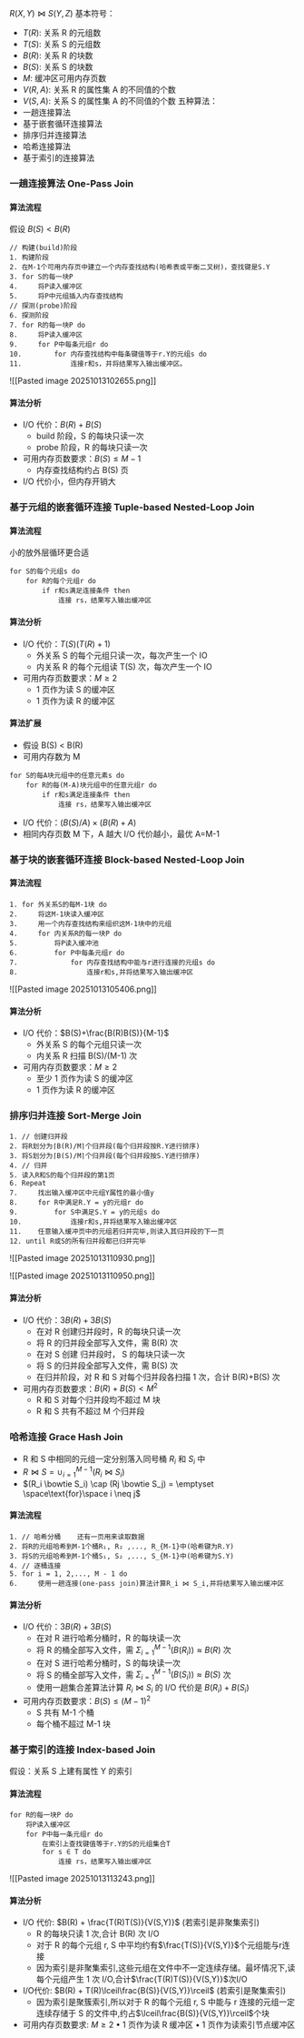 $R(X, Y) \bowtie S(Y,Z)$
基本符号：
- $T(R)$: 关系 R 的元组数
- $T(S)$: 关系 S 的元组数
- $B(R)$: 关系 R 的块数
- $B(S)$: 关系 S 的块数
- $M$: 缓冲区可用内存页数
- $V(R, A)$: 关系 R 的属性集 A 的不同值的个数
- $V(S, A)$: 关系 S 的属性集 A 的不同值的个数
五种算法：
- 一趟连接算法
- 基于嵌套循环连接算法
- 排序归并连接算法
- 哈希连接算法
- 基于索引的连接算法

### 一趟连接算法 One-Pass Join
#### 算法流程
假设 $B(S)<B(R)$
```
// 构建(build)阶段
1. 构建阶段
2. 在M-1个可用内存页中建立一个内存查找结构(哈希表或平衡二叉树)，查找键是S.Y
3. for S的每一块P
4.     将P读入缓冲区
5.     将P中元组插入内存查找结构
// 探测(probe)阶段
6. 探测阶段
7. for R的每一块P do
8.     将P读入缓冲区
9.     for P中每条元组r do
10.        for 内存查找结构中每条键值等于r.Y的元组s do
11.            连接r和s，并将结果写入输出缓冲区。
```
![[Pasted image 20251013102655.png]]
#### 算法分析
- I/O 代价：$B(R)+B(S)$
	- build 阶段，S 的每块只读一次
	- probe 阶段，R 的每块只读一次
- 可用内存页数要求：$B(S) \leq M-1$
	- 内存查找结构约占 B(S) 页
- I/O 代价小，但内存开销大

### 基于元组的嵌套循环连接 Tuple-based Nested-Loop Join
#### 算法流程
小的放外层循环更合适
```
for S的每个元组s do
	for R的每个元组r do
		if r和s满足连接条件 then
			连接 rs，结果写入输出缓冲区
```
#### 算法分析
- I/O 代价：$T(S)(T(R)+1)$
	- 外关系 S 的每个元组只读一次，每次产生一个 IO
	- 内关系 R 的每个元组读 T(S) 次，每次产生一个 IO
- 可用内存页数要求：$M \geq 2$
	- 1 页作为读 S 的缓冲区
	- 1 页作为读 R 的缓冲区
#### 算法扩展
- 假设 B(S) < B(R)
- 可用内存数为 M
```
for S的每A块元组中的任意元素s do
	for R的每(M-A)块元组中的任意元组r do
		if r和s满足连接条件 then
			连接 rs，结果写入输出缓冲区
```
- I/O 代价：$(B(S)/A) \times (B(R)+A)$
- 相同内存页数 M 下，A 越大 I/O 代价越小，最优 A=M-1

### 基于块的嵌套循环连接 Block-based Nested-Loop Join
#### 算法流程
```
1. for 外关系S的每M-1块 do
2.     将这M-1块读入缓冲区
3.     用一个内存查找结构来组织这M-1块中的元组
4.     for 内关系R的每一块P do
5.         将P读入缓冲池
6.         for P中每条元组r do
7.             for 内存查找结构中能与r进行连接的元组s do
8.                 连接r和s,并将结果写入输出缓冲区
```
![[Pasted image 20251013105406.png]]
#### 算法分析
- I/O 代价：$B(S)+\frac{B(R)B(S)}{M-1}$
	- 外关系 S 的每个元组只读一次
	- 内关系 R 扫描 B(S)/(M-1) 次
- 可用内存页数要求：$M\geq 2$
	- 至少 1 页作为读 S 的缓冲区
	- 1 页作为读 R 的缓冲区

### 排序归并连接 Sort-Merge Join
```
1. // 创建归并段
2. 将R划分为⌈B(R)/M⌉个归并段(每个归并段按R.Y进行排序)
3. 将S划分为⌈B(S)/M⌉个归并段(每个归并段按S.Y进行排序)
4. // 归并
5. 读入R和S的每个归并段的第1页
6. Repeat
7.     找出输入缓冲区中元组Y属性的最小值y
8.     for R中满足R.Y = y的元组r do
9.         for S中满足S.Y = y的元组s do
10.            连接r和s,并将结果写入输出缓冲区
11.    任意输入缓冲页中的元组若归并完毕,则读入其归并段的下一页
12. until R或S的所有归并段都已归并完毕
```
![[Pasted image 20251013110930.png]]

![[Pasted image 20251013110950.png]]

#### 算法分析
- I/O 代价：$3B(R)+3B(S)$
	- 在对 R 创建归并段时，R 的每块只读一次
	- 将 R 的归并段全部写入文件，需 B(R) 次
	- 在对 S 创建 归并段时， S 的每块只读一次
	- 将 S 的归并段全部写入文件，需 B(S) 次
	- 在归并阶段，对 R 和 S 对每个归并段各扫描 1 次，合计 B(R)+B(S) 次
- 可用内存页数要求：$B(R)+B(S)<M^2$
	- R 和 S 对每个归并段均不超过 M 块
	- R 和 S 共有不超过 M 个归并段

### 哈希连接 Grace Hash Join
- R 和 S 中相同的元组一定分别落入同号桶 $R_i$ 和 $S_i$ 中
- $R \bowtie S = \cup_{i=1}^{M-1}(R_i \bowtie S_i)$
- $(R_i \bowtie S_i) \cap (Rj \bowtie S_j) = \emptyset \space\text{for}\space i \neq j$
#### 算法流程
```
1. // 哈希分桶    还有一页用来读取数据
2. 将R的元组哈希到M-1个桶R₁, R₂ ,..., R_{M-1}中(哈希键为R.Y)
3. 将S的元组哈希到M-1个桶S₁, S₂ ,..., S_{M-1}中(哈希键为S.Y)
4. // 逐桶连接
5. for i = 1, 2,..., M - 1 do
6.     使用一趟连接(one-pass join)算法计算R_i ⋈ S_i,并将结果写入输出缓冲区
```
#### 算法分析
- I/O 代价：$3B(R)+3B(S)$
	- 在对 R 进行哈希分桶时，R 的每块读一次
	- 将 R 的桶全部写入文件，需 $\Sigma_{i=1}^{M-1}(B(R_i))\approx B(R)$ 次
	- 在对 S 进行哈希分桶时，S 的每块读一次
	- 将 S 的桶全部写入文件，需 $\Sigma_{i=1}^{M-1}(B(S_i))\approx B(S)$ 次
	- 使用一趟集合差算法计算 $R_i \bowtie S_i$ 的 I/O 代价是 $B(R_i)+B(S_i)$
- 可用内存页数要求：$B(S)\leq (M-1)^2$
	- S 共有 M-1 个桶
	- 每个桶不超过 M-1 块

### 基于索引的连接 Index-based Join
假设：关系 S 上建有属性 Y 的索引
#### 算法流程
```
for R的每一块P do
	将P读入缓冲区
	for P中每一条元组r do
		在索引上查找键值等于r.Y的S的元组集合T
		for s ∈ T do
			连接 rs，结果写入输出缓冲区
```
![[Pasted image 20251013113243.png]]
#### 算法分析
- I/O 代价: $B(R) + \frac{T(R)T(S)}{V(S,Y)}$ (若索引是非聚集索引)
	- R 的每块只读 1 次,合计 B(R) 次 I/O
	- 对于 R 的每个元组 r, S 中平均约有$\frac{T(S)}{V(S,Y)}$个元组能与r连接
	- 因为索引是非聚集索引,这些元组在文件中不一定连续存储。最坏情况下,读每个元组产生 1 次 I/O,合计$\frac{T(R)T(S)}{V(S,Y)}$次I/O
- I/O代价: $B(R) + T(R)\lceil\frac{B(S)}{V(S,Y)}\rceil$ (若索引是聚集索引)
	- 因为索引是聚簇索引,所以对于 R 的每个元组 r, S 中能与 r 连接的元组一定连续存储于 S 的文件中,约占$\lceil\frac{B(S)}{V(S,Y)}\rceil$个块
- 可用内存页数要求: $M \geq 2$
  • 1 页作为读 R 缓冲区
  • 1 页作为读索引节点缓冲区